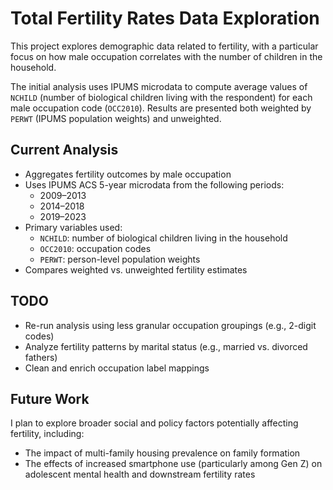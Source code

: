 # Total Fertility Rates Data Exploration

This project explores demographic data related to fertility, with a particular focus on how male occupation correlates with the number of children in the household.

The initial analysis uses IPUMS microdata to compute average values of `NCHILD` (number of biological children living with the respondent) for each male occupation code (`OCC2010`). Results are presented both weighted by `PERWT` (IPUMS population weights) and unweighted.

## Current Analysis
- Aggregates fertility outcomes by male occupation
- Uses IPUMS ACS 5-year microdata from the following periods:
  - 2009–2013
  - 2014–2018
  - 2019–2023
- Primary variables used:
  - `NCHILD`: number of biological children living in the household
  - `OCC2010`: occupation codes
  - `PERWT`: person-level population weights
- Compares weighted vs. unweighted fertility estimates
  
## TODO
- Re-run analysis using less granular occupation groupings (e.g., 2-digit codes)
- Analyze fertility patterns by marital status (e.g., married vs. divorced fathers)
- Clean and enrich occupation label mappings

## Future Work
I plan to explore broader social and policy factors potentially affecting fertility, including:
- The impact of multi-family housing prevalence on family formation
- The effects of increased smartphone use (particularly among Gen Z) on adolescent mental health and downstream fertility rates
